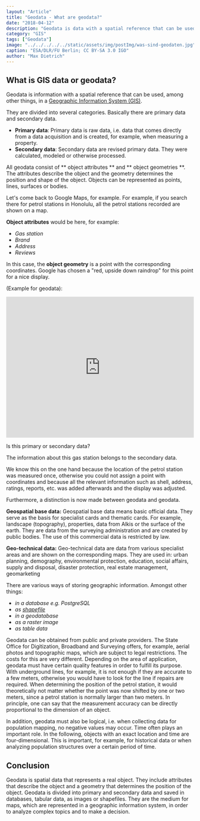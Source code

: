 ```yaml
---
layout: "Article"
title: "Geodata - What are geodata?"
date: "2018-04-12"
description: "Geodata is data with a spatial reference that can be used, among other things, in a Geographic Information System ."
category: "GIS"
tags: ["Geodata"]
image: "../../../../../static/assets/img/postImg/was-sind-geodaten.jpg"
caption: "ESA/DLR/FU Berlin; CC BY-SA 3.0 IGO"
author: "Max Dietrich"
---
```



## What is GIS data or geodata?

Geodata is information with a spatial reference that can be used, among other things, in a [Geographic Information System (GIS)](/en/gis/geographic-information-system-what-is-gis "What is GIS?").

They are divided into several categories. Basically there are primary data and secondary data.

*   **Primary data**: Primary data is raw data, i.e. data that comes directly from a data acquisition and is created, for example, when measuring a property.
*   **Secondary data**: Secondary data are revised primary data. They were calculated, modeled or otherwise processed.

All geodata consist of ** object attributes ** and ** object geometries **. The attributes describe the object and the geometry determines the position and shape of the object. Objects can be represented as points, lines, surfaces or bodies.

Let's come back to Google Maps, for example. For example, if you search there for petrol stations in Honolulu, all the petrol stations recorded are shown on a map.

**Object attributes** would be here, for example:

*   _Gas station_
*	_Brand_
*   _Address_
*   _Reviews_

In this case, the **object geometry** is a point with the corresponding coordinates. Google has chosen a "red, upside down raindrop" for this point for a nice display.

(Example for geodata):

<div class="gatsby-resp-iframe-wrapper" style="padding-bottom:75%;position:relative;height:0;overflow:hidden"><iframe src="https://www.google.com/maps/embed?pb=!1m16!1m12!1m3!1d5255.6858645833445!2d-157.91487938763447!3d21.337430898960356!2m3!1f0!2f0!3f0!3m2!1i1024!2i768!4f13.1!2m1!1stankstelle%20honolulu%20shell!5e0!3m2!1sde!2sde!4v1570290782945!5m2!1sde!2sde" style="border:0;position:absolute;top:0;left:0;width:100%;height:100%" allowfullscreen="" frameborder="0"></iframe></div>

Is this primary or secondary data?

The information about this gas station belongs to the secondary data.

We know this on the one hand because the location of the petrol station was measured once, otherwise you could not assign a point with coordinates and because all the relevant information such as shell, address, ratings, reports, etc. was added afterwards and the display was adjusted.

Furthermore, a distinction is now made between geodata and geodata.

**Geospatial base data:** Geospatial base data means basic official data. They serve as the basis for specialist cards and thematic cards. For example, landscape (topography), properties, data from Alkis or the surface of the earth. They are data from the surveying administration and are created by public bodies. The use of this commercial data is restricted by law.

**Geo-technical data:** Geo-technical data are data from various specialist areas and are shown on the corresponding maps. They are used in: urban planning, demography, environmental protection, education, social affairs, supply and disposal, disaster protection, real estate management, geomarketing

There are various ways of storing geographic information. Amongst other things:

* _in a database e.g. PostgreSQL_
* _as [shapefile](/en/gis/what-is-shapefile "Shapefile")_
* _in a geodatabase_
* _as a raster image_
* _as table data_

Geodata can be obtained from public and private providers. The State Office for Digitization, Broadband and Surveying offers, for example, aerial photos and topographic maps, which are subject to legal restrictions. The costs for this are very different.
Depending on the area of ​​application, geodata must have certain quality features in order to fulfill its purpose. With underground lines, for example, it is not enough if they are accurate to a few meters, otherwise you would have to look for the line if repairs are required. When determining the position of the petrol station, it would theoretically not matter whether the point was now shifted by one or two meters, since a petrol station is normally larger than two meters. In principle, one can say that the measurement accuracy can be directly proportional to the dimension of an object.

In addition, geodata must also be logical, i.e. when collecting data for population mapping, no negative values ​​may occur. Time often plays an important role. In the following, objects with an exact location and time are four-dimensional. This is important, for example, for historical data or when analyzing population structures over a certain period of time.

## Conclusion

Geodata is spatial data that represents a real object. They include attributes that describe the object and a geometry that determines the position of the object. Geodata is divided into primary and secondary data and saved in databases, tabular data, as images or shapefiles. They are the medium for maps, which are represented in a geographic information system, in order to analyze complex topics and to make a decision.